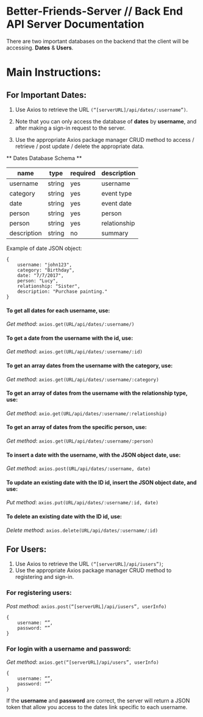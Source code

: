 # Better-Friends-Server // Back End API Server Documentation 

There are two important databases on the backend that the client will be accessing. **Dates** & **Users**.

# Main Instructions: 

## For Important Dates:

1. Use Axios to retrieve the URL `(“[serverURL]/api/dates/:username”)`. 

2. Note that you can only access the database of **dates** by **username**, and after making a sign-in request to the server. 

3. Use the appropriate Axios package manager CRUD method to access / retrieve / post update / delete the appropriate data.

** Dates Database Schema ** 

| **name**     | **type** | **required** |  **description** |
|--------------|----------|--------------|------------------|
|  username    |  string  |     yes      |     username     |
|  category    |  string  |     yes      |     event type   |
|  date        |  string  |     yes      |     event date   |
|  person      |  string  |     yes      |     person       |
|  person      |  string  |     yes      |     relationship |
|  description |  string  |     no       |     summary      |

Example of date JSON object:

```
{
	username: "john123",
    category: "Birthday",
	date: "7/7/2017",
	person: "Lucy",
 	relationship: "Sister",
	description: "Purchase painting."
}
```

#### To get all dates for each username, use: 


*Get method*: `axios.get(URL/api/dates/:username/)` 


#### To get a date from the username with the id, use: 


*Get method*: `axios.get(URL/api/dates/:username/:id)`


#### To get an array dates from the username with the category, use: 


*Get method*: `axios.get(URL/api/dates/:username/:category)`


#### To get an array of dates from the username with the relationship type, use: 


*Get method*: `axio.get(URL/api/dates/:username/:relationship)` 


#### To get an array of dates from the specific person, use: 


*Get method*: `axios.get(URL/api/dates/:username/:person)` 


#### To insert a date with the username, with the JSON object date, use: 


*Get method*: `axios.post(URL/api/dates/:username, date)`



#### To update an existing date with the ID id, insert the JSON object date, and use: 


*Put method*: `axios.put(URL/api/dates/:username/:id, date)` 


#### To delete an existing date with the ID id, use: 


*Delete method*:  `axios.delete(URL/api/dates/:username/:id)` 



## For Users: 

1. Use Axios to retrieve the URL `(“[serverURL]/api/iusers”)`;
2. Use the appropriate Axios package manager CRUD method to registering and sign-in. 

### For registering users: 

*Post method*: `axios.post(“[serverURL]/api/iusers”, userInfo)` 

```
{
	username: “”,
	password: “”
}
```

### For login with a username and password:

*Get method*: `axios.get(“[serverURL]/api/users”, userInfo)` 

```
{
	username: “”,
	password: “”
}
```

If the **username** and **password** are correct, the server will return a JSON token that allow you access to the dates link specific to each username. 


